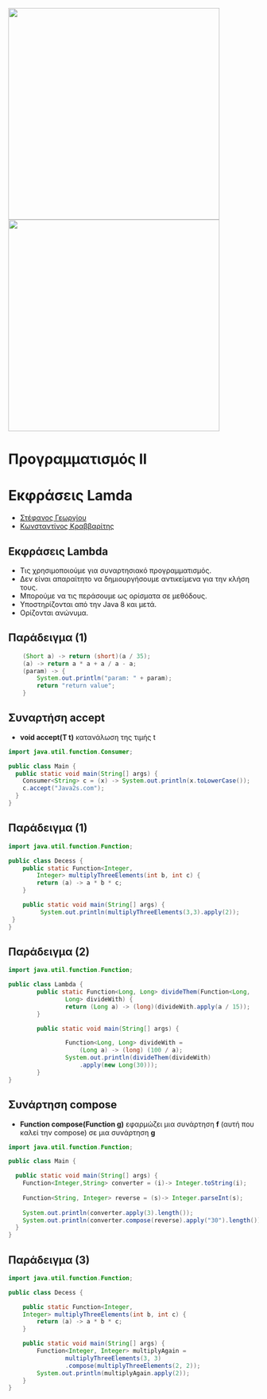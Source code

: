 <img src="media/AUEB_logo.jpg" width="425" /> <img src="media/BA_Lab.png" width="425" />
# Προγραμματισμός ΙΙ
# Εκφράσεις Lamda

* [Στέφανος Γεωργίου](https://www.balab.aueb.gr/stefanos-georgiou.html)
* [Κωνσταντίνος Κραββαρίτης](https://www.balab.aueb.gr/konstantinos-kravvaritis.html)


## Εκφράσεις Lambda

* Τις χρησιμοποιούμε για συναρτησιακό προγραμματισμός.
* Δεν είναι απαραίτητο να δημιουργήσουμε αντικείμενα για την κλήση τους.
* Μπορούμε να τις περάσουμε ως ορίσματα σε μεθόδους.
* Υποστηρίζονται από την Java 8 και μετά.
* Ορίζονται ανώνυμα.


## Παράδειγμα (1)

```java
	(Short a) -> return (short)(a / 35);
	(a) -> return a * a + a / a - a;
	(param) -> {
		System.out.println("param: " + param);
		return "return value";
	}
``` 


## Συναρτήση accept

* __void accept(T t)__ κατανάλωση της τιμής t

```java
import java.util.function.Consumer;

public class Main {
  public static void main(String[] args) {
    Consumer<String> c = (x) -> System.out.println(x.toLowerCase());
    c.accept("Java2s.com");
  }
}
```


## Παράδειγμα (1)

```java
import java.util.function.Function;

public class Decess {
	public static Function<Integer,
		Integer> multiplyThreeElements(int b, int c) {
		return (a) -> a * b * c;
	}

	public static void main(String[] args) {
         System.out.println(multiplyThreeElements(3,3).apply(2));
 }
}
```


## Παράδειγμα (2)

```java
import java.util.function.Function;

public class Lambda {
        public static Function<Long, Long> divideThem(Function<Long,
                Long> divideWith) {
                return (Long a) -> (long)(divideWith.apply(a / 15));
        }

        public static void main(String[] args) {

                Function<Long, Long> divideWith =
					(Long a) -> (long) (100 / a);
                System.out.println(divideThem(divideWith)
					.apply(new Long(30)));
        }
}
```


## Συνάρτηση compose

* __Function compose(Function g)__ εφαρμώζει μια συνάρτηση __f__ (αυτή που καλεί την compose) σε μια συνάρτηση __g__

```java
import java.util.function.Function;

public class Main {

  public static void main(String[] args) {
    Function<Integer,String> converter = (i)-> Integer.toString(i);
    
    Function<String, Integer> reverse = (s)-> Integer.parseInt(s);
   
    System.out.println(converter.apply(3).length());
    System.out.println(converter.compose(reverse).apply("30").length());
  }
}
```


## Παράδειγμα (3)

```java
import java.util.function.Function;

public class Decess {

	public static Function<Integer,
	Integer> multiplyThreeElements(int b, int c) {
		return (a) -> a * b * c;
	}

	public static void main(String[] args) {
		Function<Integer, Integer> multiplyAgain =
				multiplyThreeElements(3, 3)
				.compose(multiplyThreeElements(2, 2));
		System.out.println(multiplyAgain.apply(2));
	}
}
```
